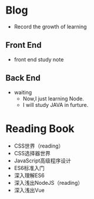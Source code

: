 # Blog
- Record the growth of learning
## Front End
- front end study note
## Back End
- waiting
  - Now,I just learning Node.
  - I will study JAVA in furture.
# Reading Book
- CSS世界（reading）
- CSS选择器世界
- JavaScript高级程序设计
- ES6标准入门
- 深入理解ES6
- 深入浅出NodeJS（reading）
- 深入浅出Vue
